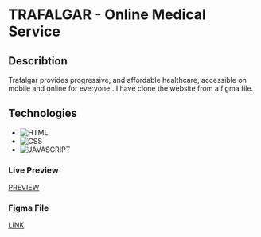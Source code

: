 # TRAFALGAR - Online Medical Service

## Describtion

Trafalgar provides progressive, and affordable healthcare, accessible on mobile and online for everyone . I have clone the website from a figma file.

## Technologies

- ![HTML](https://img.shields.io/badge/HTML5-E34F26?style=for-the-badge&logo=html5&logoColor=white)
- ![CSS](https://img.shields.io/badge/CSS3-1572B6?style=for-the-badge&logo=css3&logoColor=white)
- ![JAVASCRIPT](https://img.shields.io/badge/JavaScript-F7DF1E?style=for-the-badge&logo=javascript&logoColor=black)

### Live Preview

[PREVIEW](https://md-rejoyan-islam.github.io/trafalfar)

### Figma File

[LINK](<https://www.figma.com/file/XfusUxB41cF8pclYknAlvP/Positivus-Landing-Page-Design-(Community)-(Copy)?type=design&node-id=325%3A241&mode=dev&t=Cot85lipzVXaZxUA-1>)
